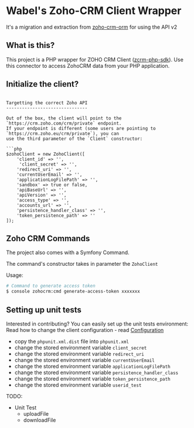Wabel's Zoho-CRM Client Wrapper
====================

It's a migration and extraction from [zoho-crm-orm](https://github.com/Wabel/zoho-crm-orm/tree/1.2) for using the API v2 

What is this?
-------------

This project is a PHP wrapper for  ZOHO CRM Client ([zcrm-php-sdk](https://github.com/zoho/zcrm-php-sdk)). Use this connector to access ZohoCRM data from your PHP application.

Initialize the client?
-------------------------------------
```

Targetting the correct Zoho API
-------------------------------

Out of the box, the client will point to the `https://crm.zoho.com/crm/private` endpoint.
If your endpoint is different (some users are pointing to `https://crm.zoho.eu/crm/private`), you can
use the third parameter of the `Client` constructor:

```php
$zohoClient = new ZohoClient([
    'client_id' => '',
     'client_secret' => '',
    'redirect_uri' => '',
    'currentUserEmail' => '',
    'applicationLogFilePath' => '',
    'sandbox' => true or false,
    'apiBaseUrl' => '',
    'apiVersion' => '',
    'access_type' => '',
    'accounts_url' => '',
    'persistence_handler_class' => '',
    'token_persistence_path' => ''
]);
```  

Zoho CRM Commands
-------------------------------------
The project also comes with a Symfony Command.

The command's constructor takes in parameter the `ZohoClient`

Usage:

```sh
# Command to generate access token
$ console zohocrm:cmd generate-access-token xxxxxxx
```

Setting up unit tests
---------------------

Interested in contributing? You can easily set up the unit tests environment:
Read how to change the client configuration - read [Configuration](https://github.com/zoho/zcrm-php-sdk)
- copy the `phpunit.xml.dist` file into `phpunit.xml`
- change the stored environment variable `client_secret`
- change the stored environment variable `redirect_uri`
- change the stored environment variable `currentUserEmail`
- change the stored environment variable `applicationLogFilePath`
- change the stored environment variable `persistence_handler_class`
- change the stored environment variable `token_persistence_path`
- change the stored environment variable `userid_test`

TODO:
- Unit Test
    - uploadFile	
    - downloadFile
